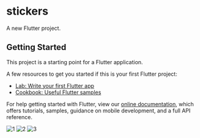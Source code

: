 # stickers

A new Flutter project.

## Getting Started

This project is a starting point for a Flutter application.

A few resources to get you started if this is your first Flutter project:

- [Lab: Write your first Flutter app](https://flutter.dev/docs/get-started/codelab)
- [Cookbook: Useful Flutter samples](https://flutter.dev/docs/cookbook)

For help getting started with Flutter, view our
[online documentation](https://flutter.dev/docs), which offers tutorials,
samples, guidance on mobile development, and a full API reference.



![1](https://user-images.githubusercontent.com/59616620/137018075-179c59fe-9211-4971-a294-af4d99d7d1c7.jpg)
![2](https://user-images.githubusercontent.com/59616620/137018080-502ddaf9-31dc-42c9-b996-9c7735ff5178.jpg)
![3](https://user-images.githubusercontent.com/59616620/137018084-3ddbfd32-634e-4d73-a96f-e40638fdfafe.jpg)
